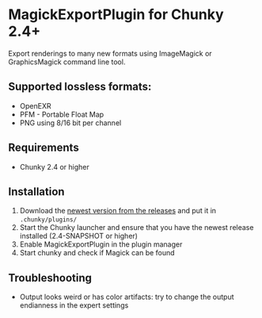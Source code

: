 MagickExportPlugin for Chunky 2.4+
==================================

Export renderings to many new formats using ImageMagick or GraphicsMagick command line tool.

## Supported lossless formats:

- OpenEXR
- PFM - Portable Float Map
- PNG using 8/16 bit per channel

## Requirements

- Chunky 2.4 or higher

## Installation

1. Download the [newest version from the releases](./releases/latest) and put it in `.chunky/plugins/`
2. Start the Chunky launcher and ensure that you have the newest release installed (2.4-SNAPSHOT or higher)
3. Enable MagickExportPlugin in the plugin manager
4. Start chunky and check if Magick can be found

## Troubleshooting

- Output looks weird or has color artifacts: try to change the output endianness in the expert settings
